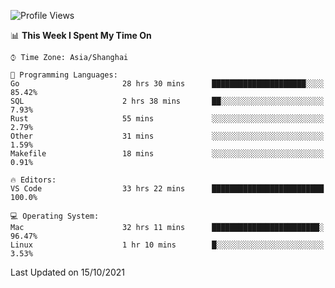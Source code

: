 <!--START_SECTION:waka-->
![Profile Views](http://img.shields.io/badge/Profile%20Views-2-blue)

📊 **This Week I Spent My Time On** 

```text
⌚︎ Time Zone: Asia/Shanghai

💬 Programming Languages: 
Go                       28 hrs 30 mins      █████████████████████░░░░   85.42% 
SQL                      2 hrs 38 mins       ██░░░░░░░░░░░░░░░░░░░░░░░   7.93% 
Rust                     55 mins             ░░░░░░░░░░░░░░░░░░░░░░░░░   2.79% 
Other                    31 mins             ░░░░░░░░░░░░░░░░░░░░░░░░░   1.59% 
Makefile                 18 mins             ░░░░░░░░░░░░░░░░░░░░░░░░░   0.91%

🔥 Editors: 
VS Code                  33 hrs 22 mins      █████████████████████████   100.0%

💻 Operating System: 
Mac                      32 hrs 11 mins      ████████████████████████░   96.47% 
Linux                    1 hr 10 mins        █░░░░░░░░░░░░░░░░░░░░░░░░   3.53%

```


 Last Updated on 15/10/2021
<!--END_SECTION:waka-->
